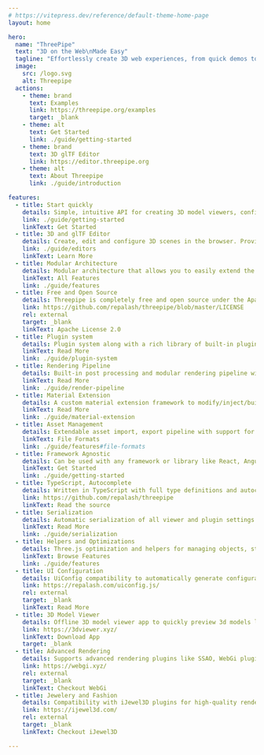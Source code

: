```yaml
---
# https://vitepress.dev/reference/default-theme-home-page
layout: home

hero:
  name: "ThreePipe"
  text: "3D on the Web\nMade Easy"
  tagline: "Effortlessly create 3D web experiences, from quick demos to advanced applications, with Three.js"
  image:
    src: /logo.svg
    alt: Threepipe
  actions:
    - theme: brand
      text: Examples
      link: https://threepipe.org/examples
      target: _blank
    - theme: alt
      text: Get Started
      link: ./guide/getting-started
    - theme: brand
      text: 3D glTF Editor
      link: https://editor.threepipe.org
    - theme: alt
      text: About Threepipe
      link: ./guide/introduction

features:
  - title: Start quickly
    details: Simple, intuitive API for creating 3D model viewers, configurators and editors on websites, with many built-in presets for common workflows and use-cases.
    link: ./guide/getting-started
    linkText: Get Started
  - title: 3D and glTF Editor
    details: Create, edit and configure 3D scenes in the browser. Provides a complete no-code flow to configure 3d models, configurators, animations etc
    link: ./guide/editors
    linkText: Learn More
  - title: Modular Architecture
    details: Modular architecture that allows you to easily extend the viewer, scene objects, materials, shaders, rendering, post-processing and serialization with custom functionality.
    linkText: All Features
    link: ./guide/features
  - title: Free and Open Source
    details: Threepipe is completely free and open source under the Apache license 2.0. You can use it for personal or commercial projects without any restrictions, with attribution.
    link: https://github.com/repalash/threepipe/blob/master/LICENSE
    rel: external
    target: _blank
    linkText: Apache License 2.0
  - title: Plugin system
    details: Plugin system along with a rich library of built-in plugins that allows you to add new features to the viewer, like post-processing, custom materials, etc.
    linkText: Read More
    link: ./guide/plugin-system
  - title: Rendering Pipeline
    details: Built-in post processing and modular rendering pipeline with included deferred rendering, post-processing, RGBM HDR rendering, etc
    linkText: Read More
    link: ./guide/render-pipeline
  - title: Material Extension
    details: A custom material extension framework to modify/inject/build custom shader code into existing materials at runtime from multiple plugins.
    linkText: Read More
    link: ./guide/material-extension
  - title: Asset Management
    details: Extendable asset import, export pipeline with support for gltf, glb, obj+mtl, fbx, mat(pmat/bmat), json, zip, png, jpeg, svg, webp, ktx2, ply, 3dm and many more.
    linkText: File Formats
    link: ./guide/features#file-formats
  - title: Framework Agnostic
    details: Can be used with any framework or library like React, Angular, Vue, Svelte, etc. or directly with vanilla JS/TS.
    linkText: Get Started
    link: ./guide/getting-started
  - title: TypeScript, Autocomplete
    details: Written in TypeScript with full type definitions and autocomplete support in modern IDEs. 
    link: https://github.com/repalash/threepipe
    linkText: Read the source
  - title: Serialization
    details: Automatic serialization of all viewer and plugin settings in GLB(with custom extensions) and JSON formats.
    linkText: Read More
    link: ./guide/serialization
  - title: Helpers and Optimizations
    details: Three.js optimization and helpers for managing objects, states, maintaining references, disposing objects, etc.
    linkText: Browse Features
    link: ./guide/features
  - title: UI Configuration
    details: UiConfig compatibility to automatically generate configuration UIs for viewer, plugins and three.js object dynamically in the browser.
    link: https://repalash.com/uiconfig.js/
    rel: external
    target: _blank
    linkText: Read More
  - title: 3D Model Viewer
    details: Offline 3D model viewer app to quickly preview 3d models locally on MacOS/Windows with support for viewing and converting 25 file formats to glTF. 
    link: https://3dviewer.xyz/
    linkText: Download App
    target: _blank
  - title: Advanced Rendering
    details: Supports advanced rendering plugins like SSAO, WebGi plugins(SSR, Bloom, GI), path tracing, etc for industry specific apps.
    link: https://webgi.xyz/
    rel: external
    target: _blank
    linkText: Checkout WebGi
  - title: Jewelery and Fashion
    details: Compatibility with iJewel3D plugins for high-quality rendering and virtual try-on of jewelery, gemstones, diamonds, precious metals, fabric etc.
    link: https://ijewel3d.com/
    rel: external
    target: _blank
    linkText: Checkout iJewel3D

---
```

